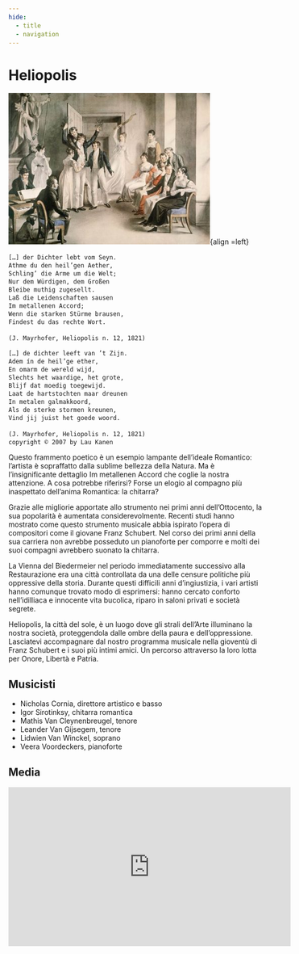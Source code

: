 ```yaml
---
hide:
  - title
  - navigation
---
```


# Heliopolis

![heliopolis](../../assets/images/heliopolis.jpg){align =left}

```
[…] der Dichter lebt vom Seyn.
Athme du den heil’gen Aether,
Schling’ die Arme um die Welt;
Nur dem Würdigen, dem Großen
Bleibe muthig zugesellt.
Laß die Leidenschaften sausen
Im metallenen Accord;
Wenn die starken Stürme brausen,
Findest du das rechte Wort.

(J. Mayrhofer, Heliopolis n. 12, 1821)
```

```
[…] de dichter leeft van ’t Zijn.
Adem ín de heil’ge ether,
En omarm de wereld wijd,
Slechts het waardige, het grote,
Blijf dat moedig toegewijd.
Laat de hartstochten maar dreunen
In metalen galmakkoord,
Als de sterke stormen kreunen,
Vind jij juist het goede woord.

(J. Mayrhofer, Heliopolis n. 12, 1821)
copyright © 2007 by Lau Kanen
```

Questo frammento poetico è un esempio lampante dell’ideale Romantico: l’artista è sopraffatto dalla sublime bellezza della Natura. Ma è l’insignificante dettaglio Im metallenen Accord che coglie la nostra attenzione. A cosa potrebbe riferirsi? Forse un elogio al compagno più inaspettato dell’anima Romantica: la chitarra?

Grazie alle migliorie apportate allo strumento nei primi anni dell’Ottocento, la sua popolarità è aumentata considerevolmente. Recenti studi hanno mostrato come questo strumento musicale abbia ispirato l’opera di compositori come il giovane Franz Schubert.
Nel corso dei primi anni della sua carriera non avrebbe posseduto un pianoforte per comporre e molti dei suoi compagni avrebbero suonato la chitarra.

La Vienna del Biedermeier nel periodo immediatamente successivo alla Restaurazione era una città controllata da una delle censure politiche più oppressive della storia. Durante questi difficili anni d’ingiustizia, i vari artisti hanno comunque trovato modo di esprimersi: hanno cercato conforto nell’idilliaca e innocente vita bucolica, riparo in saloni privati e società segrete.

Heliopolis, la città del sole, è un luogo dove gli strali dell’Arte illuminano la nostra società, proteggendola dalle ombre della paura e dell’oppressione. Lasciatevi accompagnare dal nostro programma musicale nella gioventù di Franz Schubert e i suoi più intimi amici. Un percorso attraverso la loro lotta per Onore, Libertà e Patria.

## Musicisti

- Nicholas Cornia, direttore artistico e basso
- Igor Sirotinksy, chitarra romantica
- Mathis Van Cleynenbreugel, tenore
- Leander Van Gijsegem, tenore
- Lidwien Van Winckel, soprano
- Veera Voordeckers, pianoforte

## Media

<iframe width="560" height="315" src="https://www.youtube.com/embed/0_UJrzpt9nk?si=BSpO6RnIkzRJVIH4" title="YouTube video player" frameborder="0" allow="accelerometer; autoplay; clipboard-write; encrypted-media; gyroscope; picture-in-picture; web-share" referrerpolicy="strict-origin-when-cross-origin" allowfullscreen></iframe>

